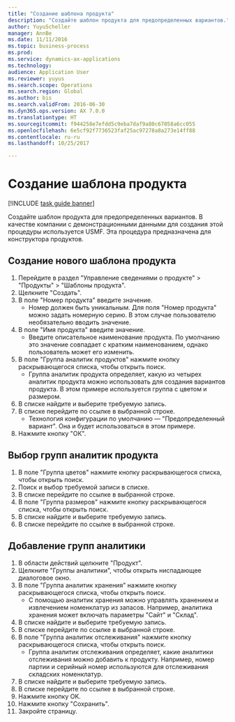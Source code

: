 ```yaml
--- 
title: "Создание шаблона продукта"
description: "Создайте шаблон продукта для предопределенных вариантов."
author: YuyuScheller
manager: AnnBe
ms.date: 11/11/2016
ms.topic: business-process
ms.prod: 
ms.service: dynamics-ax-applications
ms.technology: 
audience: Application User
ms.reviewer: yuyus
ms.search.scope: Operations
ms.search.region: Global
ms.author: bis
ms.search.validFrom: 2016-06-30
ms.dyn365.ops.version: AX 7.0.0
ms.translationtype: HT
ms.sourcegitcommit: f944258e7efdd5c9eba7daf9a80c67058a6cc055
ms.openlocfilehash: 6e5cf92f7736523faf25ac97278a8a273e14ff88
ms.contentlocale: ru-ru
ms.lasthandoff: 10/25/2017

---
```

# <a name="create-a-product-master"></a>Создание шаблона продукта

[!INCLUDE [task guide banner](../../includes/task-guide-banner.md)]

Создайте шаблон продукта для предопределенных вариантов. В качестве компании с демонстрационными данными для создания этой процедуры используется USMF. Эта процедура предназначена для конструктора продуктов.


## <a name="create-a-new-product-master"></a>Создание нового шаблона продукта
1. Перейдите в раздел "Управление сведениями о продукте" > "Продукты" > "Шаблоны продукта".
2. Щелкните "Создать".
3. В поле "Номер продукта" введите значение.
    * Номер должен быть уникальным. Для поля "Номер продукта" можно задать номерную серию. В этом случае пользователю необязательно вводить значение.  
4. В поле "Имя продукта" введите значение.
    * Введите описательное наименование продукта. По умолчанию это значение совпадает с кратким наименованием, однако пользователь может его изменить.  
5. В поле "Группа аналитик продуктов" нажмите кнопку раскрывающегося списка, чтобы открыть поиск.
    * Группа аналитик продукта определяет, какую из четырех аналитик продукта можно использовать для создания вариантов продукта. В этом примере используется группа с цветом и размером.  
6. В списке найдите и выберите требуемую запись.
7. В списке перейдите по ссылке в выбранной строке.
    * Технология конфигурации по умолчанию — "Предопределенный вариант". Она и будет использоваться в этом примере.  
8. Нажмите кнопку "OК".

## <a name="select-product-dimension-groups"></a>Выбор групп аналитик продукта
1. В поле "Группа цветов" нажмите кнопку раскрывающегося списка, чтобы открыть поиск.
2. Поиск и выбор требуемой записи в списке.
3. В списке перейдите по ссылке в выбранной строке.
4. В поле "Группа размеров" нажмите кнопку раскрывающегося списка, чтобы открыть поиск.
5. В списке найдите и выберите требуемую запись.
6. В списке перейдите по ссылке в выбранной строке.

## <a name="add-dimension-groups"></a>Добавление групп аналитики
1. В области действий щелкните "Продукт".
2. Щелкните "Группы аналитики", чтобы открыть ниспадающее диалоговое окно.
3. В поле "Группа аналитик хранения" нажмите кнопку раскрывающегося списка, чтобы открыть поиск.
    * С помощью аналитик хранения можно управлять хранением и извлечением номенклатур из запасов. Например, аналитика хранения может включать параметры "Сайт" и "Склад".  
4. В списке найдите и выберите требуемую запись.
5. В списке перейдите по ссылке в выбранной строке.
6. В поле "Группа аналитик отслеживания" нажмите кнопку раскрывающегося списка, чтобы открыть поиск.
    * Группа аналитик отслеживания определяет, какие аналитики отслеживания можно добавить к продукту. Например, номер партии и серийный номер используются для отслеживания складских номенклатур.  
7. В списке найдите и выберите требуемую запись.
8. В списке перейдите по ссылке в выбранной строке.
9. Нажмите кнопку OK.
10. Нажмите кнопку "Сохранить".
11. Закройте страницу.


